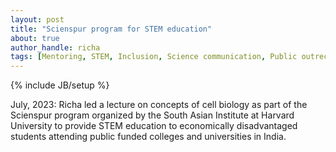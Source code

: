 ```yaml
---
layout: post
title: "Scienspur program for STEM education"
about: true
author_handle: richa
tags: [Mentoring, STEM, Inclusion, Science communication, Public outrech, Science education]
---
```

{% include JB/setup %}

July, 2023: Richa led a lecture on concepts of cell biology as part of the Scienspur program organized by the South Asian Institute at Harvard University to provide STEM education to economically disadvantaged students attending public funded colleges and universities in India.